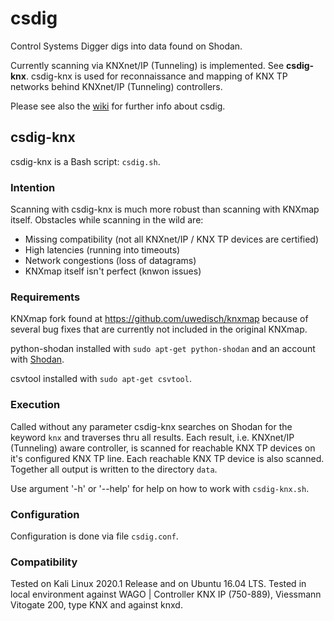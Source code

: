 # csdig
Control Systems Digger digs into data found on Shodan.

Currently scanning via KNXnet/IP (Tunneling) is implemented. See **csdig-knx**. csdig-knx is used for reconnaissance and mapping of KNX TP networks behind KNXnet/IP (Tunneling) controllers.

Please see also the [wiki](https://github.com/uwedisch/csdig/wiki) for further info about csdig.

## csdig-knx
csdig-knx is a Bash script: <code>csdig.sh</code>.

### Intention
Scanning with csdig-knx is much more robust than scanning with KNXmap itself. Obstacles while scanning in the wild are:
* Missing compatibility (not all KNXnet/IP / KNX TP devices are certified)
* High latencies (running into timeouts)
* Network congestions (loss of datagrams)
* KNXmap itself isn't perfect (knwon issues)

### Requirements
KNXmap fork found at https://github.com/uwedisch/knxmap because of several bug fixes that are currently not included in the original KNXmap.

python-shodan installed with <code>sudo apt-get python-shodan</code> and an account with [Shodan](https://www.shodan.io).

csvtool installed with <code>sudo apt-get csvtool</code>.
  
### Execution
Called without any parameter csdig-knx searches on Shodan for the keyword <code>knx</code> and traverses thru all results.  Each result, i.e. KNXnet/IP (Tunneling) aware controller, is scanned for reachable KNX TP devices on it's configured KNX TP line.  Each reachable KNX TP device is also scanned.  Together all output is written to the directory <code>data</code>.

Use argument '-h' or '--help' for help on how to work with <code>csdig-knx.sh</code>.

### Configuration
Configuration is done via file <code>csdig.conf</code>.

### Compatibility
Tested on Kali Linux 2020.1 Release and on Ubuntu 16.04 LTS. Tested in local environment against WAGO | Controller KNX IP (750-889), Viessmann Vitogate 200, type KNX and against knxd.
